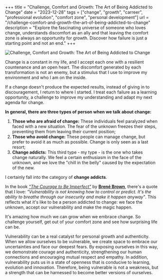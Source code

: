 +++
title = "Challenge, Comfort and Growth: The Art of Being Addicted to Change"
date = "2023-12-28"
tags = ["change", "growth", "carreer", "professional evolution", "comfort zone", "personal development"]
url = "/challenge-comfort-and-growth-the-art-of-being-addicted-to-change"
description = "Explore the fascinating universe of someone who loves change, understands discomfort as an ally and that leaving the comfort zone is always an opportunity for growth. Discover how failure is just a starting point and not an end."
+++

![Challenge, Comfort and Growth: The Art of Being Addicted to Change](/blog/2023-12-28-challenge-comfort-and-growth-the-art-of-being-addicted-to-change.jpg)

Change is a constant in my life, and I accept each one with a resilient countenance and an open heart. The discomfort generated by each transformation is not an enemy, but a stimulus that I use to improve my environment and who I am on the inside.

If a change doesn't produce the expected results, instead of giving in to discouragement, I return to where I started. I treat each failure as a learning opportunity, a challenge to improve my understanding and adapt my next agenda for change.

**In general, there are three types of person when we talk about change:**

1. **Those who are afraid of change:** These individuals feel paralyzed when faced with a new situation. The fear of the unknown freezes their steps, preventing them from leaving their current position;
2. **Those who avoid change:** These people can manage change, but prefer to avoid it as much as possible. Change is only seen as a last resort;
3. **Change addicts:** This third type - my type - is the one who takes change naturally. We feel a certain enthusiasm in the face of the unknown, and we love the "chill in the belly" caused by the expectation of the new.

I certainly fall into the category of **change addicts**.

In the book *["The Courage to Be Imperfect"](https://www.amazon.com/coragem-ser-imperfeito-vulnerabilidade-vergonha-ebook/dp/B00EP0NNG4/)* by **[Brené Brown](https://www.amazon.com/stores/Bren%C3%A9-Brown/author/B001JP45BA)**, there's a quote that I love: *"Vulnerability is not knowing how to control or predict. It's the ability to breathe through our insecurity and make it happen anyway"*. This reflects what it's like to be a person addicted to change: we face the unknown, accept our vulnerability and make the magic happen.

It's amazing how much we can grow when we embrace change. So challenge yourself, get out of your comfort zone and see how surprising life can be.

Vulnerability can be a real catalyst for personal growth and authenticity. When we allow ourselves to be vulnerable, we create space to embrace our uncertainties and face our deepest fears. By exposing ourselves in this way, we demonstrate courage and authenticity, strengthening our human connections and encouraging mutual respect and empathy. In addition, vulnerability puts us in a state of openness that is conducive to learning, evolution and innovation. Therefore, being vulnerable is not a weakness, but a strength that can be harnessed to become better versions of ourselves.
